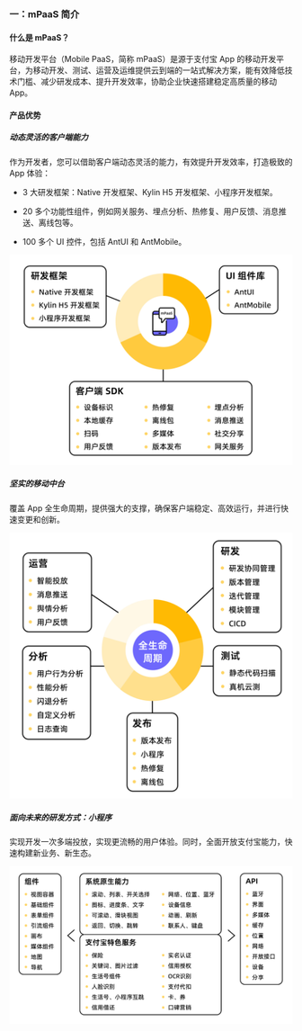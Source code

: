 ### 一：mPaaS 简介

#### 什么是 mPaaS？
移动开发平台（Mobile PaaS，简称 mPaaS）是源于支付宝 App 的移动开发平台，为移动开发、测试、运营及运维提供云到端的一站式解决方案，能有效降低技术门槛、减少研发成本、提升开发效率，协助企业快速搭建稳定高质量的移动 App。

#### 产品优势

##### 动态灵活的客户端能力

作为开发者，您可以借助客户端动态灵活的能力，有效提升开发效率，打造极致的 App 体验：

- 3 大研发框架：Native 开发框架、Kylin H5 开发框架、小程序开发框架。

- 20 多个功能性组件，例如网关服务、埋点分析、热修复、用户反馈、消息推送、离线包等。

- 100 多个 UI 控件，包括 AntUI 和 AntMobile。

![输入图片说明](../images/p409702.jpeg)

##### 坚实的移动中台

覆盖 App 全生命周期，提供强大的支撑，确保客户端稳定、高效运行，并进行快速变更和创新。

![输入图片说明](../images/p409700.jpeg)

##### 面向未来的研发方式：小程序

实现开发一次多端投放，实现更流畅的用户体验。同时，全面开放支付宝能力，快速构建新业务、新生态。

![输入图片说明](../images/p409699.jpeg)
